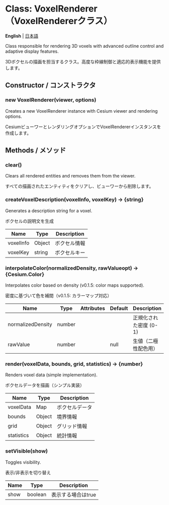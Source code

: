 # Class: VoxelRenderer（VoxelRendererクラス）

**English** | [日本語](#日本語)

Class responsible for rendering 3D voxels with advanced outline control and adaptive display features.

3Dボクセルの描画を担当するクラス。高度な枠線制御と適応的表示機能を提供します。

## Constructor / コンストラクタ

### new VoxelRenderer(viewer, options)

Creates a new VoxelRenderer instance with Cesium viewer and rendering options.

CesiumビューワーとレンダリングオプションでVoxelRendererインスタンスを作成します。

## Methods / メソッド

### clear()

Clears all rendered entities and removes them from the viewer.

すべての描画されたエンティティをクリアし、ビューワーから削除します。

### createVoxelDescription(voxelInfo, voxelKey) → {string}

Generates a description string for a voxel.

ボクセルの説明文を生成

| Name | Type | Description |
|---|---|---|
| voxelInfo | Object | ボクセル情報 |
| voxelKey | string | ボクセルキー |

### interpolateColor(normalizedDensity, rawValueopt) → {Cesium.Color}

Interpolates color based on density (v0.1.5: color maps supported).

密度に基づいて色を補間（v0.1.5: カラーマップ対応）

| Name | Type | Attributes | Default | Description |
|---|---|---|---|---|
| normalizedDensity | number |  |  | 正規化された密度 (0-1) |
| rawValue | number | <optional> | null | 生値（二極性配色用） |

### render(voxelData, bounds, grid, statistics) → {number}

Renders voxel data (simple implementation).

ボクセルデータを描画（シンプル実装）

| Name | Type | Description |
|---|---|---|
| voxelData | Map | ボクセルデータ |
| bounds | Object | 境界情報 |
| grid | Object | グリッド情報 |
| statistics | Object | 統計情報 |

### setVisible(show)

Toggles visibility.

表示/非表示を切り替え

| Name | Type | Description |
|---|---|---|
| show | boolean | 表示する場合はtrue |
